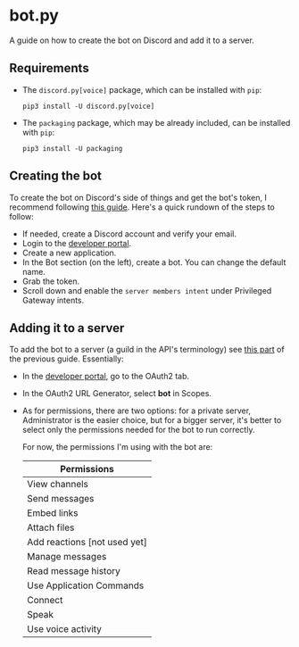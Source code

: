 # bot.py

A guide on how to create the bot on Discord and add it to a server.

## Requirements

- The `discord.py[voice]` package, which can be installed with `pip`:

  ```
  pip3 install -U discord.py[voice]
  ```
  
- The `packaging` package, which may be already included, can be installed with `pip`:

  ```
  pip3 install -U packaging
  ```


## Creating the bot

To create the bot on Discord's side of things and get the bot's token, I recommend following [this guide](https://realpython.com/how-to-make-a-discord-bot-python/#how-to-make-a-discord-bot-in-the-developer-portal). Here's a quick rundown of the steps to follow:

- If needed, create a Discord account and verify your email.
- Login to the [developer portal](https://discord.com/developers/applications).
- Create a new application.
- In the Bot section (on the left), create a bot. You can change the default name.
- Grab the token.
- Scroll down and enable the `server members intent` under Privileged Gateway intents.

## Adding it to a server

To add the bot to a server (a guild in the API's terminology) see [this part](https://realpython.com/how-to-make-a-discord-bot-python/#adding-a-bot-to-a-guild) of the previous guide. Essentially:

- In the [developer portal](https://discord.com/developers/applications), go to the OAuth2 tab.

- In the OAuth2 URL Generator, select **bot** in Scopes.

- As for permissions, there are two options: for a private server, Administrator is the easier choice, but for a bigger server, it's better to select only the permissions needed for the bot to run correctly.

  For now, the permissions I'm using with the bot are:

  | Permissions                  |
  | ---------------------------- |
  | View channels                |
  | Send messages                |
  | Embed links                  |
  | Attach files                 |
  | Add reactions [not used yet] |
  | Manage messages              |
  | Read message history         |
  | Use Application Commands     |
  | Connect                      |
  | Speak                        |
  | Use voice activity           |

  

